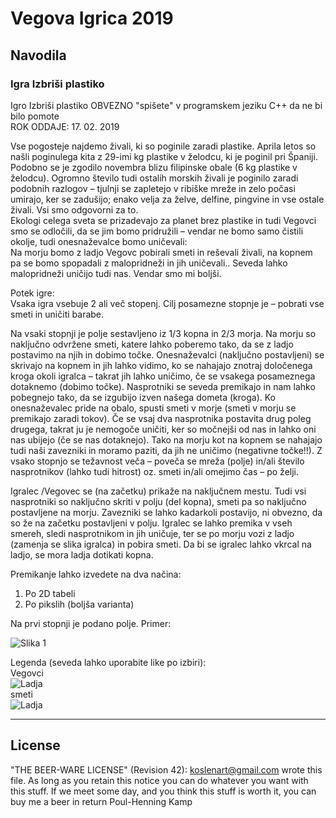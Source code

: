 Vegova Igrica 2019
===

Navodila
---
### Igra Izbriši plastiko
Igro Izbriši plastiko OBVEZNO "spišete" v programskem jeziku C++ da ne bi bilo pomote  
ROK ODDAJE: 17. 02. 2019

Vse pogosteje najdemo živali, ki so poginile zaradi plastike. Aprila letos so našli poginulega kita z 29-imi kg plastike v želodcu, ki je poginil pri Španiji. Podobno se je zgodilo novembra blizu filipinske obale (6 kg plastike v želodcu). Ogromno število tudi ostalih morskih živali je poginilo zaradi podobnih razlogov – tjulnji se zapletejo v ribiške mreže in zelo počasi umirajo, ker se zadušijo; enako velja za želve, delfine, pingvine in vse ostale živali. Vsi smo odgovorni za to.  
Ekologi celega sveta se prizadevajo za planet brez plastike in tudi Vegovci smo se odločili, da se jim bomo pridružili – vendar ne bomo samo čistili okolje, tudi onesnaževalce bomo uničevali:  
Na morju bomo z ladjo Vegovc pobirali smeti in reševali živali, na kopnem pa se bomo spopadali z malopridneži in jih uničevali..  Seveda lahko malopridneži uničijo tudi nas. Vendar smo mi boljši.

Potek igre:  
Vsaka igra vsebuje 2 ali več stopenj. Cilj posamezne stopnje je – pobrati vse smeti in uničiti barabe.

Na vsaki stopnji je polje sestavljeno iz 1/3 kopna in 2/3 morja. Na morju so naključno odvržene smeti, katere lahko poberemo tako, da se z ladjo postavimo na njih in dobimo točke. Onesnaževalci (naključno postavljeni) se skrivajo na kopnem in jih lahko vidimo, ko se nahajajo znotraj določenega kroga okoli igralca – takrat jih lahko uničimo, če se vsakega posameznega dotaknemo (dobimo točke). 
Nasprotniki se seveda premikajo in nam lahko pobegnejo tako, da se izgubijo izven našega dometa (kroga). Ko onesnaževalec pride na obalo, spusti smeti v morje (smeti v morju se premikajo zaradi tokov).  Če se vsaj dva nasprotnika postavita drug poleg drugega, takrat ju je nemogoče uničiti, ker so močnejši od nas in lahko oni nas ubijejo (če se nas dotaknejo). 
 Tako na morju kot na kopnem se nahajajo tudi naši zavezniki in moramo paziti, da jih ne uničimo (negativne točke!!).
Z vsako stopnjo se težavnost veča – poveča se mreža (polje) in/ali število nasprotnikov (lahko tudi hitrost) oz. smeti in/ali omejimo čas – po želji.

Igralec /Vegovec  se (na začetku) prikaže na naključnem mestu. Tudi vsi nasprotniki so naključno skriti v polju (del kopna), smeti pa so naključno postavljene na morju. Zavezniki se lahko kadarkoli postavijo, ni obvezno, da so že na začetku postavljeni v polju.  Igralec se lahko premika v vseh smereh, sledi nasprotnikom in jih uničuje, ter se po morju vozi z ladjo (zamenja se slika igralca) in pobira smeti. Da bi se igralec lahko vkrcal na ladjo, se mora ladja dotikati kopna.     

Premikanje lahko izvedete na dva načina:
1.	Po 2D tabeli
2.	Po pikslih (boljša varianta)

Na prvi stopnji je podano polje. Primer: 

![Slika 1](https://i.imgur.com/O903FIr.png)

Legenda (seveda lahko uporabite like po izbiri):  
Vegovci  
![Ladja](https://i.imgur.com/T2J3xWP.png)  
smeti  
![Ladja](https://i.imgur.com/LNDwhNe.png)  

---

License
---
"THE BEER-WARE LICENSE" (Revision 42):
<koslenart@gmail.com> wrote this file. As long as you retain this notice you can do whatever you want with this stuff. If we meet some day, and you think this stuff is worth it, you can buy me a beer in return Poul-Henning Kamp